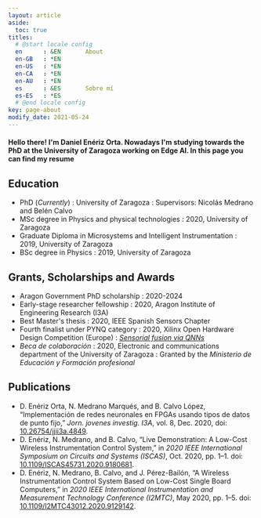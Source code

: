 ```yaml
---
layout: article
aside:
  toc: true
titles:
  # @start locale config
  en      : &EN       About
  en-GB   : *EN
  en-US   : *EN
  en-CA   : *EN
  en-AU   : *EN
  es      : &ES       Sobre mí
  es-ES   : *ES
  # @end locale config
key: page-about
modify_date: 2021-05-24
---
```


#### Hello there! I'm Daniel Enériz Orta. Nowadays I'm studying towards the PhD at the University of Zaragoza working on Edge AI. In this page you can find my resume

## Education
- PhD (*Currently*)
  : University of Zaragoza
  : Supervisors: Nicolás Medrano and Belén Calvo
- MSc degree in Physics and physical technologies
  : 2020, University of Zaragoza
- Graduate Diploma in Microsystems and Intelligent Instrumentation
  : 2019, University of Zaragoza
- BSc degree in Physics
  : 2019, University of Zaragoza

## Grants, Scholarships and Awards
- Aragon Government PhD scholarship
  : 2020-2024
- Early-stage researcher fellowship
  : 2020, Aragon Institute of Engineering Research (I3A)
- Best Master's thesis
  : 2020, IEEE Spanish Sensors Chapter
- Fourth finalist under PYNQ category
  : 2020,  Xilinx Open Hardware Design Competition (Europe)
  : [*Sensorial fusion via QNNs*](https://github.com/eneriz-daniel/sensorialfusionQNNs)
- *Beca de colaboración*
  : 2020, Electronic and communications department of the University of Zaragoza
  : Granted by the *Ministerio de Educación y Formación profesional*

## Publications
- D. Enériz Orta, N. Medrano Marqués, and B. Calvo López, “Implementación de redes neuronales en FPGAs usando tipos de datos de punto fijo,” *Jorn. jovenes investig. I3A*, vol. 8, Dec. 2020, doi: [10.26754/jjii3a.4849](https://doi.org/10.26754/jjii3a.4849).
- D. Enériz, N. Medrano, and B. Calvo, “Live Demonstration: A Low-Cost Wireless Instrumentation Control System,” in *2020 IEEE International Symposium on Circuits and Systems (ISCAS)*, Oct. 2020, pp. 1–1. doi: [10.1109/ISCAS45731.2020.9180681](https://doi.org/10.1109/ISCAS45731.2020.9180681).
- D. Enériz, N. Medrano, B. Calvo, and J. Pérez-Bailón, “A Wireless Instrumentation Control System Based on Low-Cost Single Board Computers,” in *2020 IEEE International Instrumentation and Measurement Technology Conference (I2MTC)*, May 2020, pp. 1–5. doi: [10.1109/I2MTC43012.2020.9129142](https://doi.org/10.1109/I2MTC43012.2020.9129142).